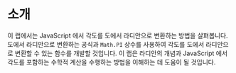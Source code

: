 # 소개

이 랩에서는 JavaScript 에서 각도를 도에서 라디안으로 변환하는 방법을 살펴봅니다. 도에서 라디안으로 변환하는 공식과 `Math.PI` 상수를 사용하여 각도를 도에서 라디안으로 변환할 수 있는 함수를 개발할 것입니다. 이 랩은 라디안의 개념과 JavaScript 에서 각도를 포함하는 수학적 계산을 수행하는 방법을 이해하는 데 도움이 될 것입니다.
